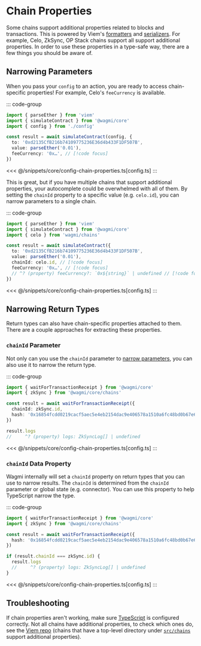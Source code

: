 # Chain Properties

Some chains support additional properties related to blocks and transactions. This is powered by Viem's [formatters](https://viem.sh/docs/clients/chains.html#formatters) and [serializers](https://viem.sh/docs/clients/chains.html#serializers). For example, Celo, ZkSync, OP Stack chains support all support additional properties. In order to use these properties in a type-safe way, there are a few things you should be aware of.

## Narrowing Parameters

When you pass your `config` to an action, you are ready to access chain-specific properties! For example, Celo's `feeCurrency` is available.

::: code-group
```ts [index.ts]
import { parseEther } from 'viem'
import { simulateContract } from '@wagmi/core'
import { config } from './config'

const result = await simulateContract(config, {
  to: '0xd2135CfB216b74109775236E36d4b433F1DF507B',
  value: parseEther('0.01'),
  feeCurrency: '0x…', // [!code focus]
})
```
<<< @/snippets/core/config-chain-properties.ts[config.ts]
:::

This is great, but if you have multiple chains that support additional properties, your autocomplete could be overwhelmed with all of them. By setting the `chainId` property to a specific value (e.g. `celo.id`), you can narrow parameters to a single chain.

::: code-group
```ts [index.ts]
import { parseEther } from 'viem'
import { simulateContract } from '@wagmi/core'
import { celo } from 'wagmi/chains'

const result = await simulateContract({
  to: '0xd2135CfB216b74109775236E36d4b433F1DF507B',
  value: parseEther('0.01'),
  chainId: celo.id, // [!code focus]
  feeCurrency: '0x…', // [!code focus]
  // ^? (property) feeCurrency?: `0x${string}` | undefined // [!code focus]
})
```
<<< @/snippets/core/config-chain-properties.ts[config.ts]
:::

## Narrowing Return Types

Return types can also have chain-specific properties attached to them. There are a couple approaches for extracting these properties.

### `chainId` Parameter

Not only can you use the `chainId` parameter to [narrow parameters](#narrowing-parameters), you can also use it to narrow the return type.

::: code-group
```ts [index.tsx]
import { waitForTransactionReceipt } from '@wagmi/core'
import { zkSync } from '@wagmi/core/chains'

const result = await waitForTransactionReceipt({
  chainId: zkSync.id,
  hash: '0x16854fcdd0219cacf5aec5e4eb2154dac9e406578a1510a6fc48bd0b67e69ea9',
})

result.logs
//     ^? (property) logs: ZkSyncLog[] | undefined
```
<<< @/snippets/core/config-chain-properties.ts[config.ts]
:::

### `chainId` Data Property

Wagmi internally will set a `chainId` property on return types that you can use to narrow results. The `chainId` is determined from the `chainId` parameter or global state (e.g. connector). You can use this property to help TypeScript narrow the type.

::: code-group
```ts [index.tsx]
import { waitForTransactionReceipt } from '@wagmi/core'
import { zkSync } from '@wagmi/core/chains'

const result = await waitForTransactionReceipt({
  hash: '0x16854fcdd0219cacf5aec5e4eb2154dac9e406578a1510a6fc48bd0b67e69ea9',
})

if (result.chainId === zkSync.id) {
  result.logs
  //     ^? (property) logs: ZkSyncLog[] | undefined
}
```
<<< @/snippets/core/config-chain-properties.ts[config.ts]
:::

## Troubleshooting

If chain properties aren't working, make sure [TypeScript](/core/guides/faq#type-inference-doesn-t-work) is configured correctly. Not all chains have additional properties, to check which ones do, see the [Viem repo](https://github.com/wevm/viem/tree/main/src/chains) (chains that have a top-level directory under [`src/chains`](https://github.com/wevm/viem/tree/main/src/chains) support additional properties).

